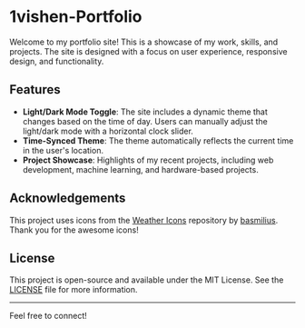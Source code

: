# 1vishen-Portfolio

Welcome to my portfolio site! This is a showcase of my work, skills, and projects. The site is designed with a focus on user experience, responsive design, and functionality.

## Features

- **Light/Dark Mode Toggle**: The site includes a dynamic theme that changes based on the time of day. Users can manually adjust the light/dark mode with a horizontal clock slider.
- **Time-Synced Theme**: The theme automatically reflects the current time in the user's location.
- **Project Showcase**: Highlights of my recent projects, including web development, machine learning, and hardware-based projects.

## Acknowledgements

This project uses icons from the [Weather Icons](https://github.com/basmilius/weather-icons) repository by [basmilius](https://github.com/basmilius). Thank you for the awesome icons!

## License

This project is open-source and available under the MIT License. See the [LICENSE](LICENSE) file for more information.

---

Feel free to connect!
